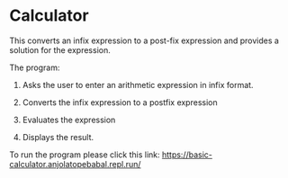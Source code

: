 # Calculator
This converts an infix expression to a post-fix expression and provides a solution for the expression.


The program:

1) Asks the user to enter an arithmetic expression in infix format. 

2) Converts the infix expression to a postfix expression

3) Evaluates the expression

4) Displays the result.

To run the program please click this link: https://basic-calculator.anjolatopebabal.repl.run/
